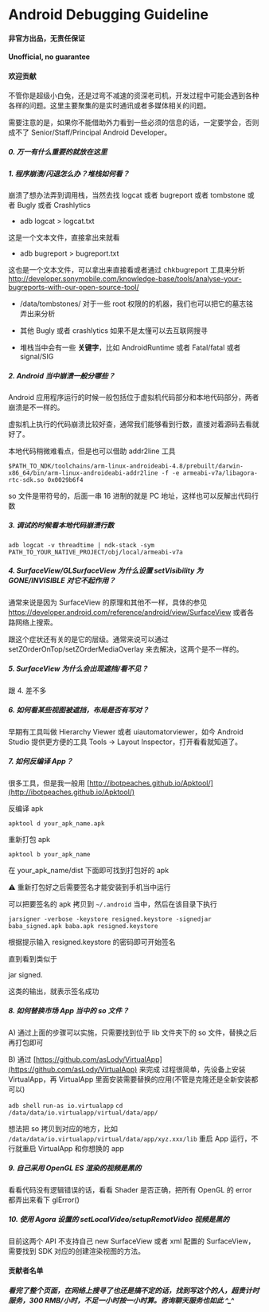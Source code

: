 # Android Debugging Guideline

#### 非官方出品，无责任保证 ####
#### Unofficial, no guarantee ####
#### 欢迎贡献 ####


不管你是超级小白兔，还是过弯不减速的资深老司机，开发过程中可能会遇到各种各样的问题。这里主要聚集的是实时通讯或者多媒体相关的问题。

需要注意的是，如果你不能借助外力看到一些必须的信息的话，一定要学会，否则成不了 Senior/Staff/Principal Android Developer。



##### 0. 万一有什么重要的就放在这里

##### 1. 程序崩溃/闪退怎么办？堆栈如何看？
崩溃了想办法弄到调用栈，当然去找 logcat 或者 bugreport 或者 tombstone 或者 Bugly 或者 Crashlytics

* adb logcat > logcat.txt

这是一个文本文件，直接拿出来就看

* adb bugreport > bugreport.txt

这也是一个文本文件，可以拿出来直接看或者通过 chkbugreport 工具来分析 http://developer.sonymobile.com/knowledge-base/tools/analyse-your-bugreports-with-our-open-source-tool/

* /data/tombstones/ 对于一些 root 权限的的机器，我们也可以把它的墓志铭弄出来分析

* 其他 Bugly 或者  crashlytics  如果不是太懂可以去互联网搜寻

* 堆栈当中会有一些 **关键字**，比如 AndroidRuntime 或者 Fatal/fatal 或者 signal/SIG

##### 2. Android 当中崩溃一般分哪些？
Android 应用程序运行的时候一般包括位于虚拟机代码部分和本地代码部分，两者崩溃是不一样的。

虚拟机上执行的代码崩溃比较好查，通常我们能够看到行数，直接对着源码去看就好了。

本地代码稍微难看点，但是也可以借助 addr2line 工具

`$PATH_TO_NDK/toolchains/arm-linux-androideabi-4.8/prebuilt/darwin-x86_64/bin/arm-linux-androideabi-addr2line -f -e armeabi-v7a/libagora-rtc-sdk.so 0x0029b6f4`

so 文件是带符号的，后面一串 16 进制的就是 PC 地址，这样也可以反解出代码行数

##### 3. 调试的时候看本地代码崩溃行数

`adb logcat -v threadtime | ndk-stack -sym PATH_TO_YOUR_NATIVE_PROJECT/obj/local/armeabi-v7a`

##### 4. SurfaceView/GLSurfaceView 为什么设置 setVisibility 为 GONE/INVISIBLE 对它不起作用？
通常来说是因为 SurfaceView 的原理和其他不一样，具体的参见 https://developer.android.com/reference/android/view/SurfaceView 或者各路网络上搜索。

跟这个症状还有关的是它的层级。通常来说可以通过 setZOrderOnTop/setZOrderMediaOverlay 来去解决，这两个是不一样的。

##### 5. SurfaceView 为什么会出现遮挡/看不见？
跟 4.  差不多 

##### 6. 如何看某些视图被遮挡，布局是否有写对？
早期有工具叫做 Hierarchy Viewer 或者 uiautomatorviewer，如今 Android Studio 提供更方便的工具 Tools -> Layout Inspector，打开看看就知道了。

##### 7. 如何反编译 App？
很多工具，但是我一般用 [http://ibotpeaches.github.io/Apktool/](http://ibotpeaches.github.io/Apktool/)

反编译 apk

`apktool d your_apk_name.apk`

重新打包 apk

`apktool b your_apk_name`

在 your_apk_name/dist 下面即可找到打包好的 apk

⚠️ 重新打包好之后需要签名才能安装到手机当中运行

可以把要签名的 apk 拷贝到 `~/.android` 当中，然后在该目录下执行

`jarsigner -verbose -keystore resigned.keystore -signedjar baba_signed.apk baba.apk resigned.keystore`

根据提示输入 resigned.keystore 的密码即可开始签名

直到看到类似于

jar signed.

这类的输出，就表示签名成功

##### 8. 如何替换市场 App 当中的 so 文件？
A) 通过上面的步骤可以实施，只需要找到位于 lib 文件夹下的 so 文件，替换之后再打包即可

B) 通过 [https://github.com/asLody/VirtualApp](https://github.com/asLody/VirtualApp) 来完成
过程很简单，先设备上安装 VirtualApp，再 VirtualApp 里面安装需要替换的应用(不管是克隆还是全新安装都可以)

`adb shell`
`run-as io.virtualapp`
`cd /data/data/io.virtualapp/virtual/data/app/`

想法把 so 拷贝到对应的地方，比如 `/data/data/io.virtualapp/virtual/data/app/xyz.xxx/lib`
重启 App 运行，不行就重启 VirtualApp 和你想换的 app

##### 9. 自己采用 OpenGL ES 渲染的视频是黑的
看看代码没有逻辑错误的话，看看 Shader 是否正确，把所有 OpenGL 的 error 都弄出来看下 glError()

##### 10. 使用 Agora 设置的 setLocalVideo/setupRemotVideo 视频是黑的
目前这两个 API 不支持自己 new SurfaceView 或者  xml 配置的 SurfaceView，需要找到 SDK 对应的创建渲染视图的方法。






#### 贡献者名单




##### 看完了整个页面，在网络上搜寻了也还是搞不定的话，找到写这个的人，超贵计时服务，300 RMB/小时，不足一小时按一小时算。咨询聊天服务也如此 ^_^
